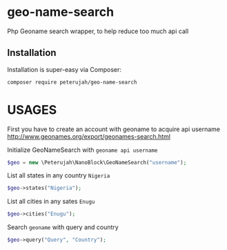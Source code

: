 # geo-name-search
Php Geoname search wrapper, to help reduce too much api call

## Installation

Installation is super-easy via Composer:
```md
composer require peterujah/geo-name-search
```

# USAGES

First you have to create an account with geoname to acquire api username http://www.geonames.org/export/geonames-search.html

Initialize GeoNameSearch with `geoname api username`

```php
$geo = new \Peterujah\NanoBlock\GeoNameSearch("username");
```

List all states in any country `Nigeria`

```php 
$geo->states("Nigeria");
```

List all cities in any sates `Enugu`

```php 
$geo->cities("Enugu");
```

Search `geoname` with query and country

```php 
$geo->query("Query", "Country");
```
